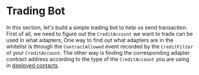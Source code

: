 # Trading Bot

In this section, let's build a simple trading bot to help us send transaction. First of all, we need to figure out the `CreditAccount` we want to trade can be used in what adapters, One way to find out what adapters are in the whitelist is through the `ContractAllowed` event recorded by the `CreditFilter` of your `CreditAccount`. The other way is finding the corresponding adapter contract address according to the type of the `CreditAccount` you are using in [deployed contacts](../deployed-contracts).   

